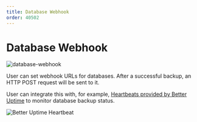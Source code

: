 ```yaml
---
title: Database Webhook
order: 40502
---
```


# Database Webhook

![database-webhook](/docs-assets/database-webhook.png)

User can set webhook URLs for databases. After a successful backup, an HTTP POST request will be sent to it.

User can integrate this with, for example, [Heartbeats provided by Better Uptime](https://docs.betteruptime.com/features/heartbeats) to monitor database backup status.

![Better Uptime Heartbeat](/docs-assets/database-webhook-gitlab.png)
